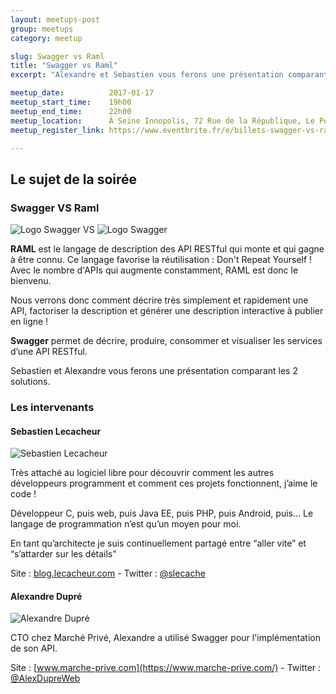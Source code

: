 ```yaml
---
layout: meetups-post
group: meetups
category: meetup

slug: Swagger vs Raml
title: "Swagger vs Raml"
excerpt: "Alexandre et Sebastien vous ferons une présentation comparant Swagger et Raml."

meetup_date:          2017-01-17
meetup_start_time:    19h00
meetup_end_time:      22h00
meetup_location:      À Seine Innopolis, 72 Rue de la République, Le Petit Quevilly
meetup_register_link: https://www.eventbrite.fr/e/billets-swagger-vs-raml-31072484638

---
```


## Le sujet de la soirée

### Swagger VS Raml

![Logo Swagger](/images/meetups/swagger.png)  VS  ![Logo Swagger](/images/meetups/ramllogo.png)


**RAML** est le langage de description des API RESTful qui monte et qui gagne à être connu. Ce langage favorise la réutilisation : Don't Repeat Yourself ! Avec le nombre d'APIs qui augmente constamment, RAML est donc le bienvenu.

Nous verrons donc comment décrire très simplement et rapidement une API, factoriser la description et générer une description interactive à publier en ligne !


**Swagger** permet de décrire, produire, consommer et visualiser les services d’une API RESTful.

Sebastien et Alexandre vous ferons une présentation comparant les 2 solutions.


### Les intervenants

#### Sebastien Lecacheur

![Sebastien Lecacheur](https://pbs.twimg.com/profile_images/722358213836992512/nfBoZl5a_200x200.jpg)

Très attaché au logiciel libre pour découvrir comment les autres développeurs programment et comment ces projets fonctionnent, j’aime le code !

Développeur C, puis web, puis Java EE, puis PHP, puis Android, puis… Le langage de programmation n’est qu’un moyen pour moi.

En tant qu’architecte je suis continuellement partagé entre “aller vite” et “s’attarder sur les détails”

Site : [blog.lecacheur.com](http://blog.lecacheur.com/) - Twitter : [@slecache](https://twitter.com/slecache)

#### Alexandre Dupré

![Alexandre Dupré](https://pbs.twimg.com/profile_images/2454830730/alexandre_200x200.png) 

CTO chez Marché Privé, Alexandre a utilisé Swagger pour l'implémentation de son API.

Site : [www.marche-prive.com](https://www.marche-prive.com/) - Twitter : [@AlexDupreWeb](https://twitter.com/AlexDupreWeb)
